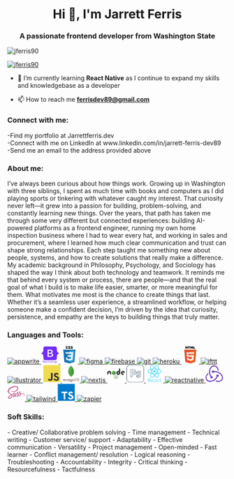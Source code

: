 <h1 align="center">Hi 👋, I'm Jarrett Ferris</h1>
<h3 align="center">A passionate frontend developer from Washington State</h3>

<p align="left"> <img src="https://komarev.com/ghpvc/?username=jferris90&label=Profile%20views&color=0e75b6&style=flat" alt="jferris90" /> </p>

<p align="left"> <a href="https://github.com/ryo-ma/github-profile-trophy"><img src="https://github-profile-trophy.vercel.app/?username=jferris90" alt="jferris90" /></a> </p>

- 🌱 I’m currently learning **React Native** as I continue to expand my skills and knowledgebase as a developer

- 📫 How to reach me **ferrisdev89@gmail.com**

<h3 align="left">Connect with me:</h3>
<p align="left">
  -Find my portfolio at Jarrettferris.dev
</br>
  -Connect with me on LinkedIn at www.linkedin.com/in/jarrett-ferris-dev89
</br>
  -Send me an email to the address provided above
</br>
</p>

<h3 align="left">About me:</h3>
<p align="left">
  I’ve always been curious about how things work. Growing up in Washington with three siblings, I spent as much time with books and computers as I did playing sports or tinkering with whatever caught my interest. That curiosity never left—it grew into a passion for building, problem-solving, and constantly learning new things.
Over the years, that path has taken me through some very different but connected experiences: building AI-powered platforms as a frontend engineer, running my own home inspection business where I had to wear every hat, and working in sales and procurement, where I learned how much clear communication and trust can shape strong relationships. Each step taught me something new about people, systems, and how to create solutions that really make a difference.
My academic background in Philosophy, Psychology, and Sociology has shaped the way I think about both technology and teamwork. It reminds me that behind every system or process, there are people—and that the real goal of what I build is to make life easier, smarter, or more meaningful for them.
What motivates me most is the chance to create things that last. Whether it’s a seamless user experience, a streamlined workflow, or helping someone make a confident decision, I’m driven by the idea that curiosity, persistence, and empathy are the keys to building things that truly matter.
</p>

<h3 align="left">Languages and Tools:</h3>
<p align="left"> <a href="https://appwrite.io" target="_blank" rel="noreferrer"> <img src="https://www.vectorlogo.zone/logos/appwriteio/appwriteio-icon.svg" alt="appwrite" width="40" height="40"/> </a> <a href="https://getbootstrap.com" target="_blank" rel="noreferrer"> <img src="https://raw.githubusercontent.com/devicons/devicon/master/icons/bootstrap/bootstrap-plain-wordmark.svg" alt="bootstrap" width="40" height="40"/> </a> <a href="https://www.w3schools.com/css/" target="_blank" rel="noreferrer"> <img src="https://raw.githubusercontent.com/devicons/devicon/master/icons/css3/css3-original-wordmark.svg" alt="css3" width="40" height="40"/> </a> <a href="https://www.figma.com/" target="_blank" rel="noreferrer"> <img src="https://www.vectorlogo.zone/logos/figma/figma-icon.svg" alt="figma" width="40" height="40"/> </a> <a href="https://firebase.google.com/" target="_blank" rel="noreferrer"> <img src="https://www.vectorlogo.zone/logos/firebase/firebase-icon.svg" alt="firebase" width="40" height="40"/> </a> <a href="https://git-scm.com/" target="_blank" rel="noreferrer"> <img src="https://www.vectorlogo.zone/logos/git-scm/git-scm-icon.svg" alt="git" width="40" height="40"/> </a> <a href="https://heroku.com" target="_blank" rel="noreferrer"> <img src="https://www.vectorlogo.zone/logos/heroku/heroku-icon.svg" alt="heroku" width="40" height="40"/> </a> <a href="https://www.w3.org/html/" target="_blank" rel="noreferrer"> <img src="https://raw.githubusercontent.com/devicons/devicon/master/icons/html5/html5-original-wordmark.svg" alt="html5" width="40" height="40"/> </a> <a href="https://ifttt.com/" target="_blank" rel="noreferrer"> <img src="https://www.vectorlogo.zone/logos/ifttt/ifttt-ar21.svg" alt="ifttt" width="40" height="40"/> </a> <a href="https://www.adobe.com/in/products/illustrator.html" target="_blank" rel="noreferrer"> <img src="https://www.vectorlogo.zone/logos/adobe_illustrator/adobe_illustrator-icon.svg" alt="illustrator" width="40" height="40"/> </a> <a href="https://developer.mozilla.org/en-US/docs/Web/JavaScript" target="_blank" rel="noreferrer"> <img src="https://raw.githubusercontent.com/devicons/devicon/master/icons/javascript/javascript-original.svg" alt="javascript" width="40" height="40"/> </a> <a href="https://www.mongodb.com/" target="_blank" rel="noreferrer"> <img src="https://raw.githubusercontent.com/devicons/devicon/master/icons/mongodb/mongodb-original-wordmark.svg" alt="mongodb" width="40" height="40"/> </a> <a href="https://nextjs.org/" target="_blank" rel="noreferrer"> <img src="https://cdn.worldvectorlogo.com/logos/nextjs-2.svg" alt="nextjs" width="40" height="40"/> </a> <a href="https://nodejs.org" target="_blank" rel="noreferrer"> <img src="https://raw.githubusercontent.com/devicons/devicon/master/icons/nodejs/nodejs-original-wordmark.svg" alt="nodejs" width="40" height="40"/> </a> <a href="https://www.photoshop.com/en" target="_blank" rel="noreferrer"> <img src="https://raw.githubusercontent.com/devicons/devicon/master/icons/photoshop/photoshop-line.svg" alt="photoshop" width="40" height="40"/> </a> <a href="https://reactjs.org/" target="_blank" rel="noreferrer"> <img src="https://raw.githubusercontent.com/devicons/devicon/master/icons/react/react-original-wordmark.svg" alt="react" width="40" height="40"/> </a> <a href="https://reactnative.dev/" target="_blank" rel="noreferrer"> <img src="https://reactnative.dev/img/header_logo.svg" alt="reactnative" width="40" height="40"/> </a> <a href="https://redux.js.org" target="_blank" rel="noreferrer"> <img src="https://raw.githubusercontent.com/devicons/devicon/master/icons/redux/redux-original.svg" alt="redux" width="40" height="40"/> </a> <a href="https://sass-lang.com" target="_blank" rel="noreferrer"> <img src="https://raw.githubusercontent.com/devicons/devicon/master/icons/sass/sass-original.svg" alt="sass" width="40" height="40"/> </a> <a href="https://tailwindcss.com/" target="_blank" rel="noreferrer"> <img src="https://www.vectorlogo.zone/logos/tailwindcss/tailwindcss-icon.svg" alt="tailwind" width="40" height="40"/> </a> <a href="https://www.typescriptlang.org/" target="_blank" rel="noreferrer"> <img src="https://raw.githubusercontent.com/devicons/devicon/master/icons/typescript/typescript-original.svg" alt="typescript" width="40" height="40"/> </a> <a href="https://zapier.com" target="_blank" rel="noreferrer"> <img src="https://www.vectorlogo.zone/logos/zapier/zapier-icon.svg" alt="zapier" width="40" height="40"/> </a> </p>

<h3 align="left">Soft Skills:</h3>
<p align="left">
  - Creative/ Collaborative problem solving
  - Time management
  - Technical writing
  - Customer service/ support
  - Adaptability
  - Effective communication
  - Versatility
  - Project management
  - Open-minded
  - Fast learner
  - Conflict management/ resolution
  - Logical reasoning
  - Troubleshooting
  - Accountability
  - Integrity
  - Critical thinking
  - Resourcefulness
  - Tactfulness
</p>
